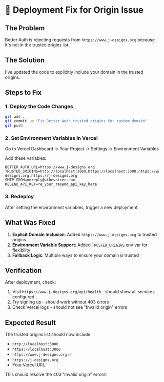 # 🚀 Deployment Fix for Origin Issue

## The Problem
Better Auth is rejecting requests from `https://www.j-designs.org` because it's not in the trusted origins list.

## The Solution
I've updated the code to explicitly include your domain in the trusted origins.

## Steps to Fix

### 1. Deploy the Code Changes
```bash
git add .
git commit -m "Fix Better Auth trusted origins for custom domain"
git push
```

### 2. Set Environment Variables in Vercel
Go to Vercel Dashboard → Your Project → Settings → Environment Variables

Add these variables:
```
BETTER_AUTH_URL=https://www.j-designs.org
TRUSTED_ORIGINS=http://localhost:3000,https://localhost:3000,https://www.j-designs.org,https://j-designs.org
SMTP_FROM=noreply@vibevoicer.com
RESEND_API_KEY=re_your_resend_api_key_here
```

### 3. Redeploy
After setting the environment variables, trigger a new deployment.

## What Was Fixed

1. **Explicit Domain Inclusion**: Added `https://www.j-designs.org` to trusted origins
2. **Environment Variable Support**: Added `TRUSTED_ORIGINS` env var for flexibility
3. **Fallback Logic**: Multiple ways to ensure your domain is trusted

## Verification

After deployment, check:
1. Visit `https://www.j-designs.org/api/health` - should show all services configured
2. Try signing up - should work without 403 errors
3. Check Vercel logs - should not see "Invalid origin" errors

## Expected Result

The trusted origins list should now include:
- `http://localhost:3000`
- `https://localhost:3000` 
- `https://www.j-designs.org` ✅
- `https://j-designs.org`
- Your Vercel URL

This should resolve the 403 "Invalid origin" errors!
